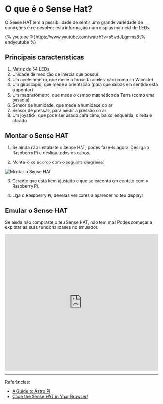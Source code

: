 # O que é o Sense Hat?

O Sense HAT tem a possibilidade de sentir uma grande variedade de condições e de devolver esta informação num display matricial de LEDs.

{% youtube %}https://www.youtube.com/watch?v=s5wdJLqmms8{% endyoutube %}

## Principais características

1. Matriz de 64 LEDs
2. Unidade de medição de inércia que possui:
 1. Um acelerómetro, que mede a força da aceleração (como no Wiimote)
 2. Um giroscópio, que mede a orientação (para que saibas em sentido está a apontar)
 3. Um magnetómetro, que mede o campo magnético da Terra (como uma bússola)
3. Sensor de humidade, que mede a humidade do ar
4. Sensor de pressão, para medir a pressão do ar
5. Um joystick, que pode ser usado para cima, baixo, esquerda, direita e clicado

## Montar o Sense HAT

1. Se ainda não instalaste o Sense HAT, podes faze-lo agora. Desliga o Raspberry Pi e desliga todos os cabos.

2. Monta-o de acordo com o seguinte diagrama:

![Montar o Sense HAT](https://www.raspberrypi.org/learning/astro-pi-guide/images/sense-hat-assembly.png)

3. Garante que está bem ajustado e que se enconta em contato com o Raspberry Pi.

4. Liga o Raspberry Pi, deverás ver cores a aparecer no teu display!

## Emular o Sense HAT

Se ainda não compraste o teu Sense HAT, não tem mal!
Podes começar a explorar as suas funcionalidades no emulador.

<div>
<iframe src="https://trinket.io/embed/python/1917547125" width="100%" height="450" frameborder="0" marginwidth="0" marginheight="0" allowfullscreen></iframe>
</div>

---
Referências:
* [A Guide to Astro Pi](https://www.raspberrypi.org/learning/astro-pi-guide/)
* [Code the Sense HAT in Your Browser!](https://trinket.io/sense-hat)